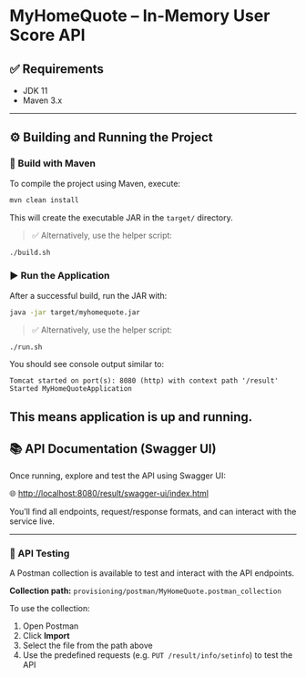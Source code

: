 
# MyHomeQuote – In-Memory User Score API

## ✅ Requirements

- JDK 11
- Maven 3.x

---

## ⚙️ Building and Running the Project

### 🔨 Build with Maven

To compile the project using Maven, execute:

```bash
mvn clean install
```

This will create the executable JAR in the `target/` directory.

> ✅ Alternatively, use the helper script:
```bash
./build.sh
```

### ▶️ Run the Application

After a successful build, run the JAR with:

```bash
java -jar target/myhomequote.jar
```
> ✅ Alternatively, use the helper script:
```bash
./run.sh
```

You should see console output similar to:

```
Tomcat started on port(s): 8080 (http) with context path '/result'
Started MyHomeQuoteApplication
```

This means application is up and running.
---

## 📚 API Documentation (Swagger UI)

Once running, explore and test the API using Swagger UI:

🌐 [http://localhost:8080/result/swagger-ui/index.html](http://localhost:8080/result/swagger-ui/index.html)

You’ll find all endpoints, request/response formats, and can interact with the service live.

---

### 🧪 API Testing

A Postman collection is available to test and interact with the API endpoints.

**Collection path:** `provisioning/postman/MyHomeQuote.postman_collection`

To use the collection:

1. Open Postman
2. Click **Import**
3. Select the file from the path above
4. Use the predefined requests (e.g. `PUT /result/info/setinfo`) to test the API